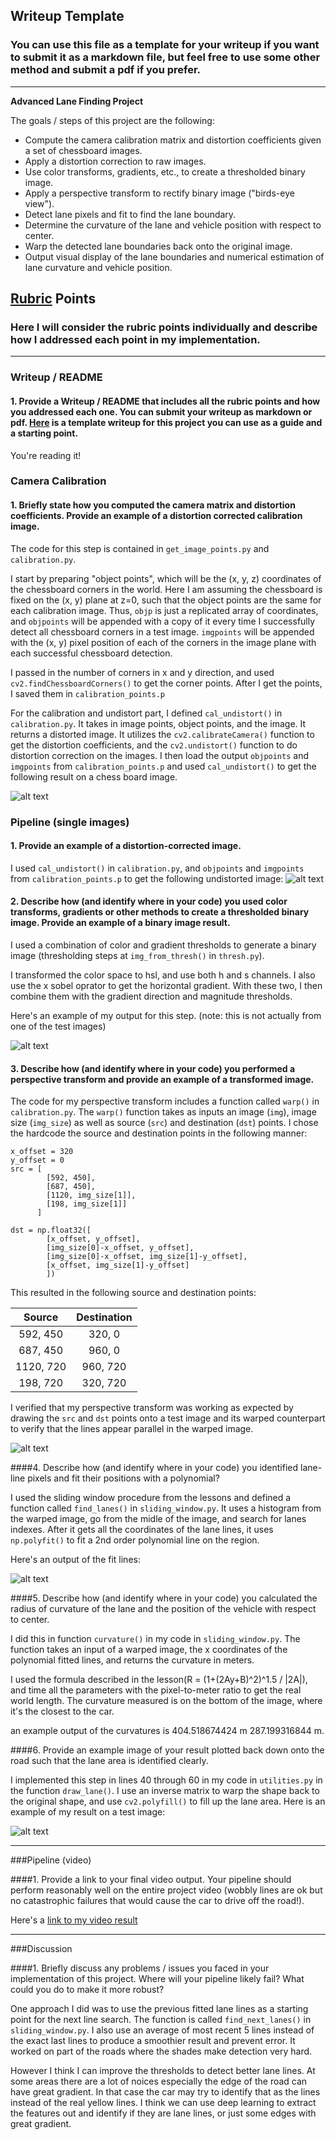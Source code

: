 ## Writeup Template
### You can use this file as a template for your writeup if you want to submit it as a markdown file, but feel free to use some other method and submit a pdf if you prefer.

---

**Advanced Lane Finding Project**

The goals / steps of this project are the following:

* Compute the camera calibration matrix and distortion coefficients given a set of chessboard images.
* Apply a distortion correction to raw images.
* Use color transforms, gradients, etc., to create a thresholded binary image.
* Apply a perspective transform to rectify binary image ("birds-eye view").
* Detect lane pixels and fit to find the lane boundary.
* Determine the curvature of the lane and vehicle position with respect to center.
* Warp the detected lane boundaries back onto the original image.
* Output visual display of the lane boundaries and numerical estimation of lane curvature and vehicle position.

[//]: # (Image References)

[image1]: ./output_images/undistorted.png "Undistorted"
[image2]: ./output_images/test1.jpg "Road Transformed"
[image3]: ./output_images/binary_combo_example.jpg "Binary Example"
[image4]: ./output_images/warped_straight_lines.jpg "Warp Example"
[image5]: ./output_images/color_fit_lines.jpg "Fit Visual"
[image6]: ./output_images/example_output.jpg "Output"
[video1]: ./project_output.mp4 "Video"

## [Rubric](https://review.udacity.com/#!/rubrics/571/view) Points
### Here I will consider the rubric points individually and describe how I addressed each point in my implementation.  

---
### Writeup / README

#### 1. Provide a Writeup / README that includes all the rubric points and how you addressed each one.  You can submit your writeup as markdown or pdf.  [Here](https://github.com/udacity/CarND-Advanced-Lane-Lines/blob/master/writeup_template.md) is a template writeup for this project you can use as a guide and a starting point.  

You're reading it!
### Camera Calibration

#### 1. Briefly state how you computed the camera matrix and distortion coefficients. Provide an example of a distortion corrected calibration image.

The code for this step is contained in `get_image_points.py` and `calibration.py`.

I start by preparing "object points", which will be the (x, y, z) coordinates of the chessboard corners in the world. Here I am assuming the chessboard is fixed on the (x, y) plane at z=0, such that the object points are the same for each calibration image.  Thus, `objp` is just a replicated array of coordinates, and `objpoints` will be appended with a copy of it every time I successfully detect all chessboard corners in a test image.  `imgpoints` will be appended with the (x, y) pixel position of each of the corners in the image plane with each successful chessboard detection.  

I passed in the number of corners in x and y direction, and used `cv2.findChessboardCorners()` to get the corner points.
After I get the points, I saved them in `calibration_points.p`

For the calibration and undistort part, I defined `cal_undistort()` in `calibration.py`. It takes in image points, object points, and the image. It returns a distorted image. It utilizes the `cv2.calibrateCamera()` function to get the distortion coefficients, and the `cv2.undistort()` function to do distortion correction on the images. 
I then load the output `objpoints` and `imgpoints` from `calibration_points.p` and used `cal_undistort()` to get the following result on a chess board image. 

![alt text][image1]

### Pipeline (single images)

#### 1. Provide an example of a distortion-corrected image.
I used `cal_undistort()` in `calibration.py`, and `objpoints` and `imgpoints` from `calibration_points.p` to get the following undistorted image:
![alt text][image2]

#### 2. Describe how (and identify where in your code) you used color transforms, gradients or other methods to create a thresholded binary image.  Provide an example of a binary image result.
I used a combination of color and gradient thresholds to generate a binary image (thresholding steps at `img_from_thresh()` in `thresh.py`).  

I transformed the color space to hsl, and use both h and s channels. I also use the x sobel oprator to get the horizontal gradient. With these two, I then combine them with the gradient direction and magnitude thresholds.

Here's an example of my output for this step.  (note: this is not actually from one of the test images)

![alt text][image3]

#### 3. Describe how (and identify where in your code) you performed a perspective transform and provide an example of a transformed image.

The code for my perspective transform includes a function called `warp()` in `calibration.py`. The `warp()` function takes as inputs an image (`img`), image size (`img_size`) as well as source (`src`) and destination (`dst`) points.  I chose the hardcode the source and destination points in the following manner:

```
x_offset = 320
y_offset = 0
src = [
		[592, 450], 
		[687, 450], 
		[1120, img_size[1]], 
		[198, img_size[1]]
	  ]

dst = np.float32([
		[x_offset, y_offset], 
		[img_size[0]-x_offset, y_offset], 
		[img_size[0]-x_offset, img_size[1]-y_offset], 
		[x_offset, img_size[1]-y_offset]
		])

```
This resulted in the following source and destination points:

| Source        | Destination   | 
|:-------------:|:-------------:| 
| 592, 450      | 320, 0        | 
| 687, 450      | 960, 0        |
| 1120, 720     | 960, 720      |
| 198, 720      | 320, 720      |

I verified that my perspective transform was working as expected by drawing the `src` and `dst` points onto a test image and its warped counterpart to verify that the lines appear parallel in the warped image.

![alt text][image4]

####4. Describe how (and identify where in your code) you identified lane-line pixels and fit their positions with a polynomial?

I used the sliding window procedure from the lessons and defined a function called `find_lanes()` in `sliding_window.py`. It uses a histogram from the warped image, go from the midle of the image, and search for lanes indexes. After it gets all the coordinates of the lane lines, it uses `np.polyfit()` to fit a 2nd order polynomial line on the region.

Here's an output of the fit lines:

![alt text][image5]

####5. Describe how (and identify where in your code) you calculated the radius of curvature of the lane and the position of the vehicle with respect to center.

I did this in function `curvature()` in my code in `sliding_window.py`. The function takes an input of a warped image, the x coordinates of the polynomial fitted lines, and returns the curvature in meters. 

I used the formula described in the lesson(R = (1+(2Ay+B)^2)^1.5 / |2A|), and time all the parameters with the pixel-to-meter ratio to get the real world length. The curvature measured is on the bottom of the image, where it's the closest to the car.

an example output of the curvatures is 404.518674424 m 287.199316844 m.

####6. Provide an example image of your result plotted back down onto the road such that the lane area is identified clearly.

I implemented this step in lines 40 through 60 in my code in `utilities.py` in the function `draw_lane()`.
I use an inverse matrix to warp the shape back to the original shape, and use `cv2.polyfill()` to fill up the lane area.
Here is an example of my result on a test image:

![alt text][image6]

---

###Pipeline (video)

####1. Provide a link to your final video output.  Your pipeline should perform reasonably well on the entire project video (wobbly lines are ok but no catastrophic failures that would cause the car to drive off the road!).

Here's a [link to my video result](./project_output.mp4)

---

###Discussion

####1. Briefly discuss any problems / issues you faced in your implementation of this project.  Where will your pipeline likely fail?  What could you do to make it more robust?

One approach I did was to use the previous fitted lane lines as a starting point for the next line search. The function is called `find_next_lanes()` in `sliding_window.py`. I also use an average of most recent 5 lines instead of the exact last lines to produce a smoothier result and prevent error. It worked on part of the roads where the shades make detection very hard. 

However I think I can improve the thresholds to detect better lane lines. At some areas there are a lot of noices especially the edge of the road can have great gradient. In that case the car may try to identify that as the lines instead of the real yellow lines. I think we can use deep learning to extract the features out and identify if they are lane lines, or just some edges with great gradient.
